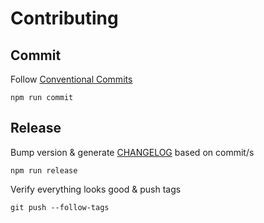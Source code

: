 # Contributing

## Commit
Follow [Conventional Commits](https://www.conventionalcommits.org/)
```
npm run commit
```

## Release
Bump version & generate [CHANGELOG](CHANGELOG.md) based on commit/s
```
npm run release
```
Verify everything looks good & push tags
```
git push --follow-tags
```
